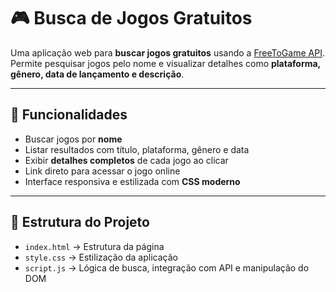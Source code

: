 # 🎮 Busca de Jogos Gratuitos

Uma aplicação web para **buscar jogos gratuitos** usando a [FreeToGame API](https://www.freetogame.com/api-doc).  
Permite pesquisar jogos pelo nome e visualizar detalhes como **plataforma, gênero, data de lançamento e descrição**.

---

## 🚀 Funcionalidades
- Buscar jogos por **nome**  
- Listar resultados com título, plataforma, gênero e data  
- Exibir **detalhes completos** de cada jogo ao clicar  
- Link direto para acessar o jogo online  
- Interface responsiva e estilizada com **CSS moderno**  

---

## 📂 Estrutura do Projeto
- `index.html` → Estrutura da página  
- `style.css` → Estilização da aplicação  
- `script.js` → Lógica de busca, integração com API e manipulação do DOM  

